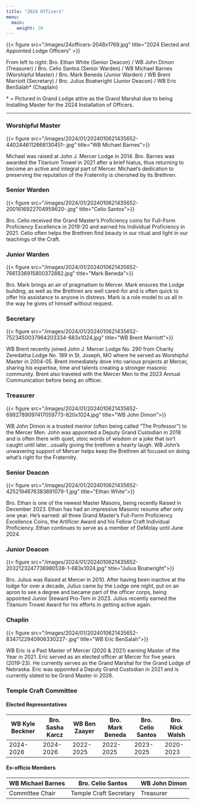 ```yaml
---
title: "2024 Officers"
menu:
  main:
    weight: 10
---
```


{{< figure src="/images/24officers-2048x1769.jpg" title="2024 Elected and Appointed Lodge Officers" >}}

From left to right: Bro. Ethan White (Senior Deacon) / WB John Dimon (Treasurer) / Bro. Celio Santos (Senior Warden) / WB Michael Barnes (Worshipful Master) / Bro. Mark Beneda (Junior Warden) / WB Brent Marriott (Secretary) / Bro. Julius Boatwright (Junior Deacon) / WB Eric BenSalah* (Chaplain)

\* = Pictured in Grand Lodge attire as the Grand Marshal due to being Installing Master for the 2024 Installation of Officers.  

---

### Worshipful Master
{{< figure src="/images/2024/01/2024010621435652-4402446112668130451-.jpg" title="WB Michael Barnes">}}

Michael was raised at John J. Mercer Lodge in 2014. Bro. Barnes was awarded the Titanium Trowel in 2021 after a brief hiatus, thus returning to become an active and integral part of Mercer. Michael’s dedication to preserving the reputation of the Fraternity is cherished by its Brethren.


### Senior Warden 
{{< figure src="/images/2024/01/2024010621435652-2001616922704959620-.jpg" title="Celio Santos">}}

Bro. Celio received the Grand Master’s Proficiency coins for Full-Form Proficiency Excellence in 2019-20 and earned his Individual Proficiency in 2021. Celio often helps the Brethren find beauty in our ritual and light in our teachings of the Craft.


### Junior Warden
{{< figure src="/images/2024/01/2024010621435652-7661336915800372882.jpg" title="Mark Beneda">}}

Bro. Mark brings an air of pragmatism to Mercer. Mark ensures the Lodge building, as well as the Brethren are well cared-for and is often quick to offer his assistance to anyone in distress. Mark is a role model to us all in the way he gives of himself without request.



### Secretary
{{< figure src="/images/2024/01/2024010621435652-7523450037964203334-683x1024.jpg" title="WB Brent Marriott">}}

WB Brent recently joined John J. Mercer Lodge No. 290 from Charity Zeredatha Lodge No. 189 in St. Joseph, MO where he served as Worshipful Master in 2004-05. Brent immediately dove into various projects at Mercer, sharing his expertise, time and talents creating a stronger masonic community. Brent also traveled with the Mercer Men to the 2023 Annual Communication before being an officer.

### Treasurer 
{{< figure src="/images/2024/01/2024010621435652-6982789097417059773-820x1024.jpg" title="WB John Dimon">}}

WB John Dimon is a trusted mentor (often being called “The Professor”) to the Mercer Men. John was appointed a Deputy Grand Custodian in 2018 and is often there with quiet, stoic words of wisdom or a joke that isn’t caught until later…usually giving the brethren a hearty laugh. WB John’s unwavering support of Mercer helps keep the Brethren all focused on doing what’s right for the Fraternity.



### Senior Deacon
{{< figure src="/images/2024/01/2024010621435652-4252194676383891079-1.jpg" title="Ethan White">}}

Bro. Ethan is one of the newest Master Masons, being recently Raised in December 2023. Ethan has had an impressive Masonic resume after only one year. He’s earned: all three Grand Master’s Full-Form Proficiency Excellence Coins, the Artificer Award and his Fellow Craft Individual Proficiency. Ethan continues to serve as a member of DeMolay until June 2024.

### Junior Deacon
{{< figure src="/images/2024/01/2024010621435652-2032123247736980538-1-683x1024.jpg" title="Julius Boatwright">}}

Bro. Julius was Raised at Mercer in 2010. After having been inactive at the lodge for over a decade, Julius came by the Lodge one night, put on an apron to see a degree and became part of the officer corps, being appointed Junior Steward Pro-Tem in 2023. Julius recently earned the Titanium Trowel Award for his efforts in getting active again.


### Chaplin

{{< figure src="/images/2024/01/2024010621435652-8347122940906330227-.jpg" title="WB Eric BenSalah">}}

WB Eric is a Past Master of Mercer (2020 & 2021) earning Master of the Year in 2021. Eric served as an elected officer at Mercer for five years (2019-23). He currently serves as the Grand Marshal for the Grand Lodge of Nebraska. Eric was appointed a Deputy Grand Custodian in 2021 and is currently slated to be Grand Master in 2028.

### Temple Craft Committee

#### Elected Representatives

| WB Kyle Beckner | Bro. Sasha Karcz | WB Ben Zaayer | Bro. Mark Beneda | Bro. Celio Santos | Bro. Nick Walsh |
| --------------- | ---------------- | ------------- | ---------------- | ----------------- | --------------- |
| 2024-2026       | 2024-2026        | 2022-2025     | 2022-2025        | 2023-2025         | 2020-2023       |

#### Ex-officio Members

| WB Michael Barnes | Bro. Celio Santos      | WB John Dimon |
| ----------------- | ---------------------- | ------------- |
| Committee Chair   | Temple Craft Secretary | Treasurer |
